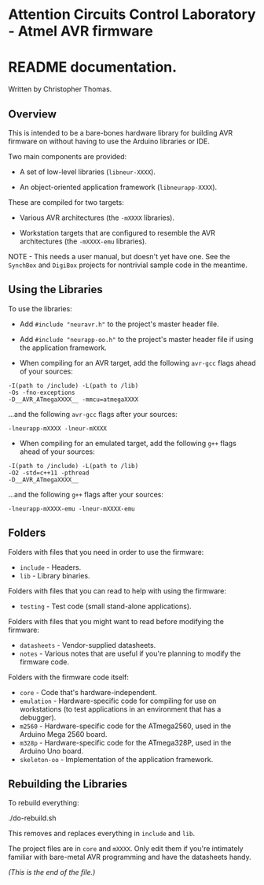 # Attention Circuits Control Laboratory - Atmel AVR firmware
# README documentation.
Written by Christopher Thomas.


## Overview

This is intended to be a bare-bones hardware library for building AVR firmware
on without having to use the Arduino libraries or IDE.

Two main components are provided:

* A set of low-level libraries (`libneur-XXXX`).

* An object-oriented application framework (`libneurapp-XXXX`).

These are compiled for two targets:

* Various AVR architectures (the `-mXXXX` libraries).

* Workstation targets that are configured to resemble the AVR architectures
(the `-mXXXX-emu` libraries).

NOTE - This needs a user manual, but doesn't yet have one. See the
`SynchBox` and `DigiBox` projects for nontrivial sample code in the meantime.


## Using the Libraries

To use the libraries:

* Add `#include "neuravr.h"` to the project's master header file.

* Add `#include "neurapp-oo.h"` to the project's master header file if using
the application framework.

* When compiling for an AVR target, add the following `avr-gcc` flags ahead
of your sources:
```
-I(path to /include) -L(path to /lib)
-Os -fno-exceptions
-D__AVR_ATmegaXXXX__ -mmcu=atmegaXXXX
```
...and the following `avr-gcc` flags after your sources:

`-lneurapp-mXXXX -lneur-mXXXX`

* When compiling for an emulated target, add the following `g++` flags ahead
of your sources:
```
-I(path to /include) -L(path to /lib)
-O2 -std=c++11 -pthread
-D__AVR_ATmegaXXXX__
```
...and the following `g++` flags after your sources:

`-lneurapp-mXXXX-emu -lneur-mXXXX-emu`


## Folders

Folders with files that you need in order to use the firmware:

* `include` - Headers.
* `lib` - Library binaries.

Folders with files that you can read to help with using the firmware:

* `testing` - Test code (small stand-alone applications).

Folders with files that you might want to read before modifying the firmware:

* `datasheets` - Vendor-supplied datasheets.
* `notes` - Various notes that are useful if you're planning to modify the
firmware code.

Folders with the firmware code itself:

* `core` - Code that's hardware-independent.
* `emulation` - Hardware-specific code for compiling for use on workstations
(to test applications in an environment that has a debugger).
* `m2560` - Hardware-specific code for the ATmega2560, used in the Arduino
Mega 2560 board.
* `m328p` - Hardware-specific code for the ATmega328P, used in the Arduino
Uno board.
* `skeleton-oo` - Implementation of the application framework.


## Rebuilding the Libraries

To rebuild everything:

./do-rebuild.sh

This removes and replaces everything in `include` and `lib`.

The project files are in `core` and `mXXXX`. Only edit them if you're
intimately familiar with bare-metal AVR programming and have the datasheets
handy.


_(This is the end of the file.)_
